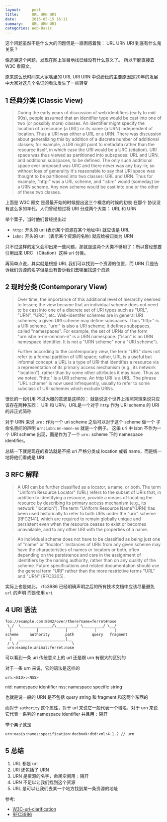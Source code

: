 ```yaml
---
layout:     post
title:      URL URN URI
date:       2015-05-15 16:11
summary:    URL URN URI
categories: Web-Basic
---
```


这个问题虽然不是什么大的问题但是一直困惑着我： URL URN URI 到底有什么鬼关系？

像追溯这个问题，发现在网上盲目地找已经没有什么意义了。 所以干脆直接去 W3C 看原文。

原来这么长时间来大家嘴里的 URL URI URN 中说纷纭的主要原因是20年的发展中大家对这几个名词的看法发生了一些转变

## 1 经典分类 (Classic View)

> During the early years of discussion of web identifiers (early to mid 90s), people assumed that an identifier type would be cast into one of two (or possibly more) classes. An identifier might specify the location of a resource (a URL) or its name (a URN) independent of location. Thus a URI was either a URL or a URN. There was discussion about generalizing this by addition of a discrete number of additional classes; for example, a URI might point to metadata rather than the resource itself, in which case the URI would be a URC (citation). URI space was thus viewed as partitioned into subspaces: URL and URN, and additional subspaces, to be defined. The only such additional space ever proposed was URC and there never was any buy-in; so without loss of generality it's reasonable to say that URI space was thought to be partitioned into two classes: URL and URN. Thus for example, "http:" was a URL scheme, and "isbn:" would (someday) be a URN scheme. Any new scheme would be cast into one or the other of these two classes.

上面是 W3C 原文 是最最开始的时候提出这三个概念的时候的初衷 在那个 协议没有这么多的年代，人们曾经想过将 URI 分成两个大类： URL 和 URN

举个栗子，当时他们曾经提出过

* `http:` 开头的 uri (表示某个资源在某个地址中) 就应该是 URL
* `isbn:` 开头的 uri （表示某个资源的名称) 就应给被归类为 URN

只不过这样的定义会印出来一些问题，那就是这两个大类不够用了：所以曾经想要引用出来 URC （Citation）这种 uri 分类。

再简单点说，其实就是根据 URL 我们可以找到一个资源的位置，而 URN 只是告诉我们资源的名字但是没有告诉我们去哪里找这个资源

## 2 现时分类 (Contemporary View)

> Over time, the importance of this additional level of hierarchy seemed to lessen; the view became that an individual scheme does not need to be cast into one of a discrete set of URI types such as "URL", "URN", "URC", etc. Web-identifer schemes are in general URI schemes; a given URI scheme may define subspaces. Thus "http:" is a URI scheme. "urn:" is also a URI scheme; it defines subspaces, called "namespaces". For example, the set of URNs of the form "urn:isbn:n-nn-nnnnnn-n" is a URN namespace. ("isbn" is an URN namespace identifier. It is not a "URN scheme" nor a "URI scheme").

> Further according to the contemporary view, the term "URL" does not refer to a formal partition of URI space; rather, URL is a useful but informal concept: a URL is a type of URI that identifies a resource via a representation of its primary access mechanism (e.g., its network "location"), rather than by some other attributes it may have. Thus as we noted, "http:" is a URI scheme. An http URI is a URL. The phrase "URL scheme" is now used infrequently, usually to refer to some subclass of URI schemes which exclude URNs.

很长的一段引用 不过大概的意思是这样的： 就是说这个世界上按照常理来说只应该存在两种东西： URI 和 URN，URL是一个对于 `http` 作为 URI scheme 的 URI 的非正式简称

对于 URN 来说 `urn:` 作为一个 uri scheme 之后可以对于这个 scheme 做一个 子命名空间的声明 `urn:isbn:nn-nnnn-nn` 就是一个例子。 这条 uri 中 isbn 不作为一个 URI scheme 出现，而是作为了一个 `urn:` scheme 下的 namespace identifier。

总结一下就是现在的看法就是不把 uri 严格分类成 location 或者 name，而是统一地将他们看成是 URI

## 3 RFC 解释

> A URI can be further classified as a locator, a name, or both.  The term "Uniform Resource Locator" (URL) refers to the subset of URIs that, in addition to identifying a resource, provide a means of locating the resource by describing its primary access mechanism (e.g., its network "location").  The term "Uniform Resource Name"(URN) has been used historically to refer to both URIs under the "urn" scheme [RFC2141], which are required to remain globally unique and persistent even when the resource ceases to exist or becomes unavailable, and to any other URI with the properties of a name.

> An individual scheme does not have to be classified as being just one of "name" or "locator".  Instances of URIs from any given scheme may have the characteristics of names or locators or both, often depending on the persistence and care in the assignment of identifiers by the naming authority, rather than on any quality of the scheme.  Future specifications and related documentation should use the general term "URI" rather than the more restrictive terms "URL" and "URN" [RFC3305].

实际上也是如此， rfc3986 已经明确声明之后的所有技术文档中应该尽量避免 `url` 的声明 而是使用 `uri`

## 4 URI 语法

``` text
foo://example.com:8042/over/there?name=ferret#nose
 \_/  \______________/\_________/ \_________/ \__/
  |           |            |            |        |
scheme     authority       path        query   fragment
  |   _____________________|__
 / \ /                        \
 urn:example:animal:ferret:nose
```

可以看到一条 uri 传统意义上的 url 还是跟 urn 有很大的区别的

对于一条 urn 来说，它的语法是这样的

``` text
urn:<NID>:<NSS>
```

nid: namespace identifier
nss: namespace specific string

也就是说一般的 URN 是不包括 query string 和 fragment 和这两个东西的

而对于 `authority` 这个属性，对于 url 来说它一般代表一个域名，对于 urn 来说它代表一系列的 namespace identifier 并且用 `:` 隔开

举个栗子就是

``` text
urn:oasis:names:specification:docbook:dtd:xml:4.1.2 // urn
```

## 5 总结

1. URL 都是 uri
2. URI 还包括了 URN
3. URN 是资源的名字，命民空间用 `:` 隔开
4. URN 不足以让我们找到这个资源
5. URL 是可以让我们去某一个地方找到某一条资源的地址

参考:

* [W3C-uri-clarification](http://www.w3.org/TR/uri-clarification/)
* [RFC3986](http://tools.ietf.org/html/rfc3986)
